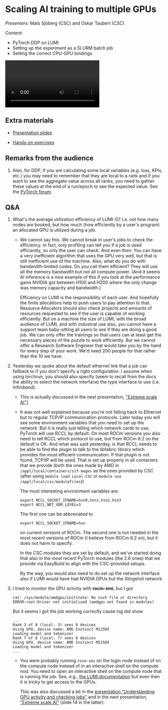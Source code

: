 # Scaling AI training to multiple GPUs

*Presenters:* Mats Sjöberg (CSC) and Oskar Taubert (CSC)

Content:

-   PyTorch DDP on LUMI
-   Setting up the experiment as a SLURM batch job
-   Setting the correct CPU-GPU bindings


<!--
A video recording will follow.
-->

<video src="https://462000265.lumidata.eu/ai-20250527/recordings/08_MultipleGPUs.mp4" controls="controls"></video>


## Extra materials

<!--
More materials will become available during and shortly after the course
-->

-   [Presentation slides](https://462000265.lumidata.eu/ai-20250527/files/LUMI-ai-20250527-08-Scaling_multiple_GPUs.pdf)

-   [Hands-on exercises](E08_MultipleGPUs.md)

## Remarks from the audience

1.  Also, for DDP, if you are calculating some local variables (e.g. loss, KPIs, etc.) you may need to remember 
    that they are local to a rank and if you want to see the aggregate value across all ranks, 
    you need to gather these values at the end of a run/epoch to see the expected value. See the
    [PyTorch forum](https://discuss.pytorch.org/t/torch-ddp-multi-gpu-gives-low-accuracy-metric/189430/11). 


## Q&A

1.  What's the average utilization efficiency of LUMI-G? I.e. not how many nodes are booked, but how much (how efficiently by a user's program) an allocated GPU is utilized during a job.

    -   We cannot say this. We cannot break in user's jobs to check the efficiency. In fact, only profiling can tell you if a job is used efficiently, so only the user can check. And even then: You can have a very inefficient algorithm that uses the GPU very well, but that is still inefficient use of the machine. Also, what do you do with bandwidth-limited codes. Do you call them efficient? They will use all the memory bandwidth but not all compute power. (And it seems AI inference is a nice example of this if you look at the performance gains NVIDIA got between H100 and H200 where the only change was memory capacity and bandwidth.)

        Efficiency on LUMI is the responsibility of each user. And hopefully the finite allocations help to push users to pay attention to that. Resource Allocators should also check projects and amounts of resources requested to see if the user is capable of working efficiently. But on a machine the size of LUMI, with the broad audience of LUMI, and with industrial use also, you cannot have a support team baby-sitting all users to see if they are doing a good job. We can only offer the trainings so that users can at least get the necessary pieces of the puzzle to work efficiently. But we cannot offer a Research Software Engineer that would take you by the hand for every step of your work. We'd need 200 people for that rather than the 10 we have.


2.  Yesterday we spoke about the default ethernet link that a job can fallback to if you don't specify a right configuration. 
    I assume when using torchrun, you should also specify (seem to recall from the docs the ability to select the network interface) 
    the type interface to use (i.e. Infiniband).

    -   This is actually discussed in the next presentation, ["Extreme scale AI"](extra_09_ExtremeScale.md)].

    -   It was not well explained because you're not falling back to Ethernet but to regular TCP/IP communication protocols. 
        Later today you will see some environment variables that you need to set up the network. But it is really 
        just telling which network cards to use; PyTorch will use RCCL by default. On most ROCm versions you also 
        need to tell RCCL which protocol to use, but from ROCm 6.2 on the default is OK. And what was said yesterday, 
        is that RCCL needs to be able to find the plugin to talk to the libfabric library which provides the most 
        efficient communication. If that plugin is not found, TCP/IP will be used. 
        That is set up properly in all containers that we provide (both the ones made by AMD in 
        `/appl/local/containers/sif-mages` as the ones provided by CSC (after using `module load Local-CSC` or `module use /appl/local/csc/modulefiles`))

        The most interesting environment variables are:
        
        ```
        export NCCL_SOCKET_IFNAME=hsn0,hsn1,hsn2,hsn3
        export NCCL_NET_GDR_LEVEL=3
        ```
        
        The first one can be abbreviated to
        
        ```
        export NCCL_SOCKET_IFNAME=hsn
        ```
        
        on current versions of ROCm. The second one is not needed in the most recent versions of ROCm 
        (I believe from ROCm 6.2 on), but it does not harm to specify.
        
        In the CSC modules they are set by default, and we've started doing that also in the most recent 
        PyTorch modules (the 2.6 ones) that we provide via EasyBuild to align with the CSC-provided setups.
        
        By the way, you would also need to do set up the network interface also if LUMI would have had 
        NVIDIA GPUs but the Slingshot network.

 

3.  I tried to monitor the GPU activity with **rocm-smi**, but I got 

    ```
    cat: /sys/module/amdgpu/initstate: No such file or directory
    ERROR:root:Driver not initialized (amdgpu not found in modules)
    ```
    
    But it seems I got the job working correctly cause log did show 

    ```
    ...
    Rank 3 of 8 (local: 3) sees 8 devices
    Using GPU, device name: AMD Instinct MI250X
    Loading model and tokenizer
    Rank 7 of 8 (local: 7) sees 8 devices
    Using GPU, device name: AMD Instinct MI250X
    Loading model and tokenizer
    ...
    ```

    -   You were probably running `rocm-smi` on the login node instead of on the compute node instead of in an interactive shell on the compute nod.
        You need to open an interactive shell on the compute node that is running the job. 
        See, e.g., [the LUMI documentation](https://docs.lumi-supercomputer.eu/runjobs/scheduled-jobs/interactive/#using-srun-to-check-running-jobs) but even then it is tricky to get access to the GPUs.

        This was also discussed a bit in the 
        [presentation "Understanding GPU activity and checking jobs"](extra_04_CheckingGPU.md) and in the 
        next presentation, ["Extreme scale AI"](extra_09_ExtremeScale.md) (slide 14 in the latter).

